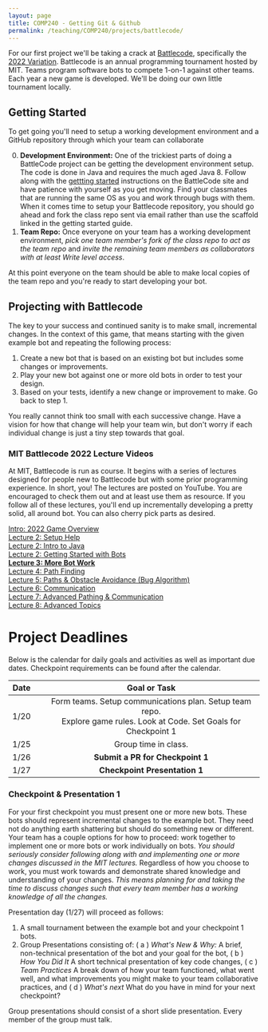 ```yaml
---
layout: page
title: COMP240 - Getting Git & Github
permalink: /teaching/COMP240/projects/battlecode/
---
```


For our first project we'll be taking a crack at [Battlecode](https://battlecode.org/), specifically the [2022 Variation](https://play.battlecode.org/home). Battlecode is an annual programming tournament hosted by MIT. Teams program software bots to compete 1-on-1 against other teams. Each year a new game is developed. We'll be doing our own little tournament locally.


## Getting Started

To get going you'll need to setup a working development environment and a GitHub repository through which your team can collaborate

0. **Development Environment:** One of the trickiest parts of doing a BattleCode project can be getting the development environment setup. The code is done in Java and requires the much aged Java 8.  Follow along with the [gettting started](https://play.battlecode.org/getting-started) instructions on the BattleCode site and have patience with yourself as you get moving. Find your classmates that are running the same OS as you and work through bugs with them. When it comes time to setup your Battlecode repository, you should go ahead and fork the class repo sent via email rather than use the scaffold linked in the getting started guide.
1. **Team Repo:**  Once everyone on your team has a working development environment, *pick one team member's fork of the class repo to act as the team repo* and *invite the remaining team members as collaborators with at least Write level access*.

At this point everyone on the team should be able to make local copies of the team repo and you're ready to start developing your bot.

## Projecting with Battlecode

The key to your success and continued sanity is to make small, incremental changes. In the context of this game, that means starting with the given example bot and repeating the following process:

1. Create a new bot that is based on an existing bot but includes some changes or improvements.
2. Play your new bot against one or more old bots in order to test your design.
3. Based on your tests, identify a new change or improvement to make. Go back to step 1.

You really cannot think too small with each successive change. Have a vision for how that change will help your team win, but don't worry if each individual change is just a tiny step towards that goal.

### MIT Battlecode 2022 Lecture Videos

At MIT, Battlecode is run as course. It begins with a series of lectures designed for people new to Battlecode but with some prior programming experience.  In short, you! The lectures are posted on YouTube. You are encouraged to check them out and at least use them as resource. If you follow all of these lectures, you'll end up incrementally developing a pretty solid, all around bot. You can also cherry pick parts as desired.

[Intro: 2022 Game Overview](https://youtu.be/lJ6ScXxWoxI?t=925)<br>
[Lecture 2: Setup Help](https://youtu.be/mV49N2h9vQo?t=372)<br>
[Lecture 2: Intro to Java](https://youtu.be/mV49N2h9vQo?t=1504)<br>
[Lecture 2: Getting Started with Bots](https://youtu.be/mV49N2h9vQo?t=4003)<br>
[**Lecture 3: More Bot Work**](https://youtu.be/2HieGUMXNn8?t=361)<br>
[Lecture 4: Path Finding](https://youtu.be/skIEPSSEaQE?t=387)<br>
[Lecture 5: Paths & Obstacle Avoidance (Bug Algorithm)](https://youtu.be/_om92yU6Ozk?t=325)<br>
[Lecture 6: Communication](https://youtu.be/iOwvQjVZThk?t=536)<br>
[Lecture 7: Advanced Pathing & Communication](https://youtu.be/lZ033P-jsgE?t=357)<br>
[Lecture 8: Advanced Topics](https://youtu.be/h9fgwLUMaj8?t=300)<br>

# Project Deadlines

Below is the calendar for daily goals and activities as well as important due dates. Checkpoint requirements can be found after the calendar.

| Date | | Goal or Task |
| :-----: | :------: | :---: |
| 1/20 | | Form teams. Setup communications plan. Setup team repo. <br> Explore game rules. Look at Code. Set Goals for Checkpoint 1|
| 1/25 | | Group time in class. |
| 1/26 | | **Submit a PR for Checkpoint 1** |
| 1/27 | | **Checkpoint Presentation 1** |

### Checkpoint & Presentation 1

For your first checkpoint you must present one or more new bots. These bots should represent incremental changes to the example bot. They need not do anything earth shattering but should do something new or different. Your team has a couple options for how to proceed: work together to implement one or more bots or work individually on bots. *You should seriously consider following along with and implementing one or more changes discussed in the MIT lectures.* Regardless of how you choose to work, you must work towards and demonstrate shared knowledge and understanding of your changes. *This means planning for and taking the time to discuss changes such that every team member has a working knowledge of all the changes.*

Presentation day (1/27) will proceed as follows:
1. A small tournament between the example bot and your checkpoint 1 bots.
2. Group Presentations consisting of: ( a ) *What's New & Why:* A brief, non-technical presentation of the bot and your goal for the bot, ( b ) *How You Did It* A short technical presentation of key code changes, ( c ) *Team Practices* A break down of how your team functioned, what went well, and what improvements you might make to your team collaborative practices, and ( d ) *What's next* What do you have in mind for your next checkpoint?

Group presentations should consist of a short slide presentation. Every member of the group must talk.
